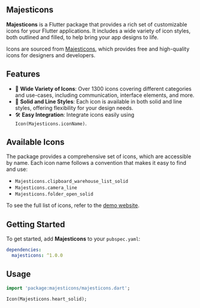 ## Majesticons

**Majesticons** is a Flutter package that provides a rich set of customizable icons for your Flutter applications. It includes a wide variety of icon styles, both outlined and filled, to help bring your app designs to life.

Icons are sourced from [Majesticons](https://www.majesticons.com/), which provides free and high-quality icons for designers and developers.

## Features

- 🎨 **Wide Variety of Icons**: Over 1300 icons covering different categories and use-cases, including communication, interface elements, and more.
- 🌟 **Solid and Line Styles**: Each icon is available in both solid and line styles, offering flexibility for your design needs.
- 🛠 **Easy Integration**: Integrate icons easily using `Icon(Majesticons.iconName)`.

## Available Icons

The package provides a comprehensive set of icons, which are accessible by name. Each icon name follows a convention that makes it easy to find and use:

- `Majesticons.clipboard_warehouse_list_solid`
- `Majesticons.camera_line`
- `Majesticons.folder_open_solid`
  

To see the full list of icons, refer to the [demo website](https://majesticons-demo.web.app).

## Getting Started

To get started, add **Majesticons** to your `pubspec.yaml`:

``` yaml
dependencies:
  majesticons: ^1.0.0
```

## Usage

``` Dart
import 'package:majesticons/majesticons.dart';

Icon(Majesticons.heart_solid);
```
